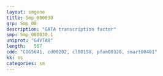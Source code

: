 ```yaml
---
layout: smgene
title: Smp_080030
grp: Smp_08
description: "GATA transcription factor"
smp: Smp_080030.1
uniprot: "G4VTA8"
length:   567
cdd: "COG5641, cd00202, cl00158, pfam00320, smart00401"
kk: ns
categories: sm
---
```

